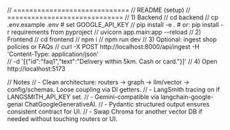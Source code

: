 // =============================
// README (setup)
// =============================
// 1) Backend
//    cd backend
//    cp .env.example .env  # set GOOGLE_API_KEY
//    pip install -e .      # or: pip install -r requirements from pyproject
//    uvicorn app.main:app --reload
// 2) Frontend
//    cd frontend
//    npm i
//    npm run dev
// 3) Optional: ingest shop policies or FAQs
//    curl -X POST http://localhost:8000/api/ingest -H 'Content-Type: application/json' \
//      -d '[{"id":"faq1","text":"Delivery within 5km. Cash or card."}]'
// 4) Open http://localhost:5173

// Notes
// - Clean architecture: routers → graph → llm/vector → config/schemas. Loose coupling via DI getters.
// - LangSmith tracing on if LANGSMITH_API_KEY set.
// - Gemini-compatible via langchain-google-genai ChatGoogleGenerativeAI.
// - Pydantic structured output ensures consistent contract for UI.
// - Swap Chroma for another vector DB if needed without touching routers or UI.
